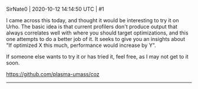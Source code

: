 SirNate0 | 2020-10-12 14:14:50 UTC | #1

I came across this today, and thought it would be interesting to try it on Urho. The basic idea is that current profilers don't produce output that always correlates well with where you should target optimizations, and this one attempts to do a better job of it. It seeks to give you an insights about "If optimized X this much, performance would increase by Y". 

If someone else wants to try it or has tried it, feel free, as I may not get to it soon.

https://github.com/plasma-umass/coz

-------------------------

